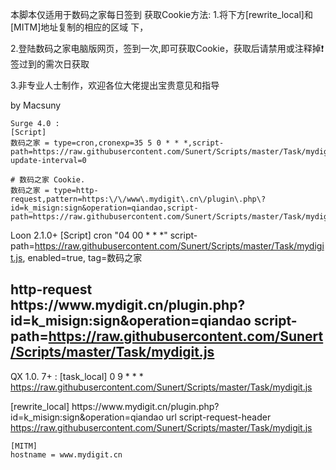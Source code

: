 本脚本仅适用于数码之家每日签到
获取Cookie方法:
1.将下方[rewrite_local]和[MITM]地址复制的相应的区域
下，

2.登陆数码之家电脑版网页，签到一次,即可获取Cookie，获取后请禁用或注释掉❗️ 签过到的需次日获取

3.非专业人士制作，欢迎各位大佬提出宝贵意见和指导

by Macsuny
~~~~~~~~~~~~~~~~
Surge 4.0 :
[Script]
数码之家 = type=cron,cronexp=35 5 0 * * *,script-path=https://raw.githubusercontent.com/Sunert/Scripts/master/Task/mydigit.js,script-update-interval=0

# 数码之家 Cookie.
数码之家 = type=http-request,pattern=https:\/\/www\.mydigit\.cn\/plugin\.php\?id=k_misign:sign&operation=qiandao,script-path=https://raw.githubusercontent.com/Sunert/Scripts/master/Task/mydigit.js
~~~~~~~~~~~~~~~~
Loon 2.1.0+
[Script]
cron "04 00 * * *" script-path=https://raw.githubusercontent.com/Sunert/Scripts/master/Task/mydigit.js, enabled=true, tag=数码之家

http-request https:\/\/www\.mydigit\.cn\/plugin\.php\?id=k_misign:sign&operation=qiandao script-path=https://raw.githubusercontent.com/Sunert/Scripts/master/Task/mydigit.js
-----------------

QX 1.0. 7+ :
[task_local]
0 9 * * * https://raw.githubusercontent.com/Sunert/Scripts/master/Task/mydigit.js

[rewrite_local]
https:\/\/www\.mydigit\.cn\/plugin\.php\?id=k_misign:sign&operation=qiandao url script-request-header https://raw.githubusercontent.com/Sunert/Scripts/master/Task/mydigit.js
~~~~~~~~~~~~~~~~
[MITM]
hostname = www.mydigit.cn
